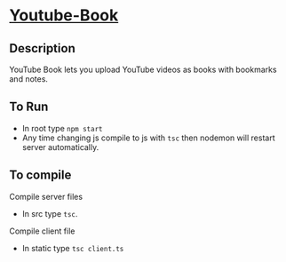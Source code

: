 # [Youtube-Book](https://cryptic-basin-95763.herokuapp.com/)

## Description
YouTube Book lets you upload YouTube videos as books with bookmarks and notes.

## To Run
* In root type `npm start`
* Any time changing js compile to js with `tsc` then nodemon will restart server automatically.

## To compile
Compile server files
* In src type `tsc`.

Compile client file
* In static type `tsc client.ts`
